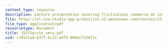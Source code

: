 ```yaml
---
content_type: resource
description: Lecture presentation covering frictionless commerce on internet.
file: https://ol-ocw-studio-app-production.s3.amazonaws.com/courses/15-575-research-seminar-in-it-and-organizations-economic-perspectives-spring-2004/c76521adb377bc13e4738064cf33671c_15575prstn_smry.pdf
file_type: application/pdf
resourcetype: Document
title: 15575prstn_smry.pdf
uid: c76521ad-b377-bc13-e473-8064cf33671c
---
```

